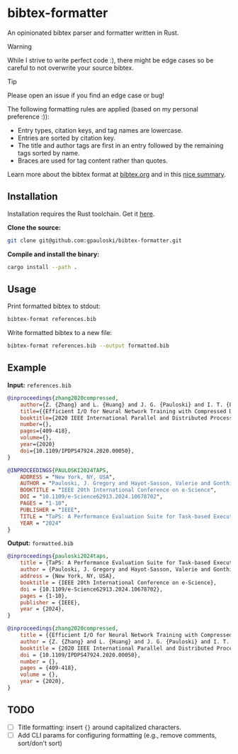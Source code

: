 # bibtex-formatter

An opinionated bibtex parser and formatter written in Rust.

> [!WARNING]
> While I strive to write perfect code :), there might be edge cases
> so be careful to not overwrite your source bibtex.

> [!TIP]
> Please open an issue if you find an edge case or bug!

The following formatting rules are applied (based on my personal preference :)):
* Entry types, citation keys, and tag names are lowercase.
* Entries are sorted by citation key.
* The title and author tags are first in an entry followed by the remaining tags sorted by name.
* Braces are used for tag content rather than quotes.

Learn more about the bibtex format at [bibtex.org](https://www.bibtex.org/Format/) and in this [nice summary](https://maverick.inria.fr/~Xavier.Decoret/resources/xdkbibtex/bibtex_summary.html).

## Installation

Installation requires the Rust toolchain. Get it [here](https://www.rust-lang.org/tools/install).

**Clone the source:**
```bash
git clone git@github.com:gpauloski/bibtex-formatter.git
```

**Compile and install the binary:**
```bash
cargo install --path .
```

## Usage

Print formatted bibtex to stdout:
```bash
bibtex-format references.bib
```

Write formatted bibtex to a new file:
```bash
bibtex-format references.bib --output formatted.bib
```

## Example

**Input:** `references.bib`
```bib
@inproceedings{zhang2020compressed,
    author={Z. {Zhang} and L. {Huang} and J. G. {Pauloski} and I. T. {Foster}},
    title={{Efficient I/O for Neural Network Training with Compressed Data}},
    booktitle={2020 IEEE International Parallel and Distributed Processing Symposium (IPDPS)},
    number={},
    pages={409-418},
    volume={},
    year={2020}
    doi={10.1109/IPDPS47924.2020.00050},
}

@INPROCEEDINGS{PAULOSKI2024TAPS,
    ADDRESS = "New York, NY, USA",
    AUTHOR = "Pauloski, J. Gregory and Hayot-Sasson, Valerie and Gonthier, Maxime and Hudson, Nathaniel and Pan, Haochen and Zhou, Sicheng and Foster, Ian and Chard, Kyle",
    BOOKTITLE = "IEEE 20th International Conference on e-Science",
    DOI = "10.1109/e-Science62913.2024.10678702",
    PAGES = "1-10",
    PUBLISHER = "IEEE",
    TITLE = "TaPS: A Performance Evaluation Suite for Task-based Execution Frameworks",
    YEAR = "2024"
}
```

**Output:** `formatted.bib`
```bib
@inproceedings{pauloski2024taps,
    title = {TaPS: A Performance Evaluation Suite for Task-based Execution Frameworks},
    author = {Pauloski, J. Gregory and Hayot-Sasson, Valerie and Gonthier, Maxime and Hudson, Nathaniel and Pan, Haochen and Zhou, Sicheng and Foster, Ian and Chard, Kyle},
    address = {New York, NY, USA},
    booktitle = {IEEE 20th International Conference on e-Science},
    doi = {10.1109/e-Science62913.2024.10678702},
    pages = {1-10},
    publisher = {IEEE},
    year = {2024},
}

@inproceedings{zhang2020compressed,
    title = {{Efficient I/O for Neural Network Training with Compressed Data}},
    author = {Z. {Zhang} and L. {Huang} and J. G. {Pauloski} and I. T. {Foster}},
    booktitle = {2020 IEEE International Parallel and Distributed Processing Symposium (IPDPS)},
    doi = {10.1109/IPDPS47924.2020.00050},
    number = {},
    pages = {409-418},
    volume = {},
    year = {2020},
}
```

## TODO

- [ ] Title formatting: insert `{}` around capitalized characters.
- [ ] Add CLI params for configuring formatting (e.g., remove comments, sort/don't sort)
